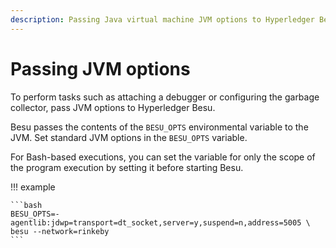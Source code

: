 ```yaml
---
description: Passing Java virtual machine JVM options to Hyperledger Besu at runtime
---
```


# Passing JVM options

To perform tasks such as attaching a debugger or configuring the garbage collector, pass JVM
options to Hyperledger Besu.

Besu passes the contents of the `BESU_OPTS` environmental variable to the JVM. Set standard JVM
options in the `BESU_OPTS` variable.

For Bash-based executions, you can set the variable for only the scope of the program execution by
setting it before starting Besu.

!!! example

    ```bash
    BESU_OPTS=-agentlib:jdwp=transport=dt_socket,server=y,suspend=n,address=5005 \
    besu --network=rinkeby
    ```
